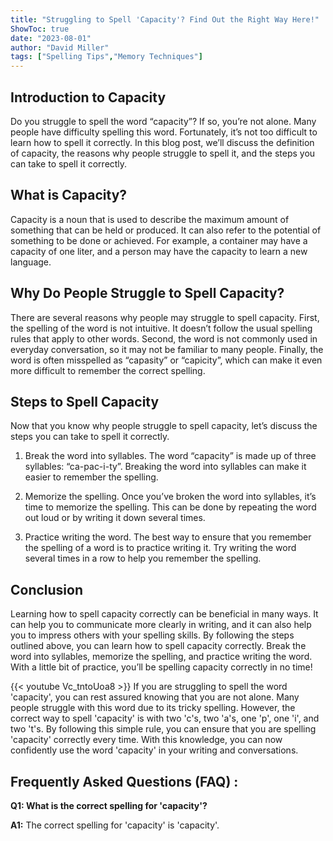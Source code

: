 ```yaml
---
title: "Struggling to Spell 'Capacity'? Find Out the Right Way Here!"
ShowToc: true 
date: "2023-08-01"
author: "David Miller" 
tags: ["Spelling Tips","Memory Techniques"]
---
```

## Introduction to Capacity

Do you struggle to spell the word “capacity”? If so, you’re not alone. Many people have difficulty spelling this word. Fortunately, it’s not too difficult to learn how to spell it correctly. In this blog post, we’ll discuss the definition of capacity, the reasons why people struggle to spell it, and the steps you can take to spell it correctly. 

## What is Capacity?

Capacity is a noun that is used to describe the maximum amount of something that can be held or produced. It can also refer to the potential of something to be done or achieved. For example, a container may have a capacity of one liter, and a person may have the capacity to learn a new language. 

## Why Do People Struggle to Spell Capacity?

There are several reasons why people may struggle to spell capacity. First, the spelling of the word is not intuitive. It doesn’t follow the usual spelling rules that apply to other words. Second, the word is not commonly used in everyday conversation, so it may not be familiar to many people. Finally, the word is often misspelled as “capasity” or “capicity”, which can make it even more difficult to remember the correct spelling. 

## Steps to Spell Capacity

Now that you know why people struggle to spell capacity, let’s discuss the steps you can take to spell it correctly. 

1. Break the word into syllables. The word “capacity” is made up of three syllables: “ca-pac-i-ty”. Breaking the word into syllables can make it easier to remember the spelling. 

2. Memorize the spelling. Once you’ve broken the word into syllables, it’s time to memorize the spelling. This can be done by repeating the word out loud or by writing it down several times. 

3. Practice writing the word. The best way to ensure that you remember the spelling of a word is to practice writing it. Try writing the word several times in a row to help you remember the spelling. 

## Conclusion

Learning how to spell capacity correctly can be beneficial in many ways. It can help you to communicate more clearly in writing, and it can also help you to impress others with your spelling skills. By following the steps outlined above, you can learn how to spell capacity correctly. Break the word into syllables, memorize the spelling, and practice writing the word. With a little bit of practice, you’ll be spelling capacity correctly in no time!

{{< youtube Vc_tntoUoa8 >}} 
If you are struggling to spell the word 'capacity', you can rest assured knowing that you are not alone. Many people struggle with this word due to its tricky spelling. However, the correct way to spell 'capacity' is with two 'c's, two 'a's, one 'p', one 'i', and two 't's. By following this simple rule, you can ensure that you are spelling 'capacity' correctly every time. With this knowledge, you can now confidently use the word 'capacity' in your writing and conversations.

## Frequently Asked Questions (FAQ) :
**Q1: What is the correct spelling for 'capacity'?**

**A1:** The correct spelling for 'capacity' is 'capacity'.






